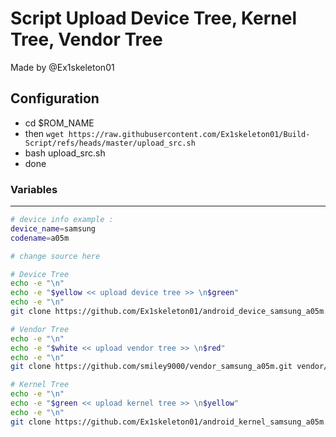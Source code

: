 # Script Upload Device Tree, Kernel Tree, Vendor Tree
Made by @Ex1skeleton01

## Configuration
- cd $ROM_NAME
- then `wget https://raw.githubusercontent.com/Ex1skeleton01/Build-Script/refs/heads/master/upload_src.sh`
- bash upload_src.sh
- done

### Variables

---------------
```bash
# device info example :
device_name=samsung
codename=a05m

# change source here

# Device Tree
echo -e "\n"
echo -e "$yellow << upload device tree >> \n$green"
echo -e "\n"
git clone https://github.com/Ex1skeleton01/android_device_samsung_a05m.git device/$device_name/$codename

# Vendor Tree
echo -e "\n"
echo -e "$white << upload vendor tree >> \n$red"
echo -e "\n"
git clone https://github.com/smiley9000/vendor_samsung_a05m.git vendor/$device_name/$codename

# Kernel Tree
echo -e "\n"
echo -e "$green << upload kernel tree >> \n$yellow"
echo -e "\n"
git clone https://github.com/Ex1skeleton01/android_kernel_samsung_a05m.git kernel/$device_name/$codename
```

